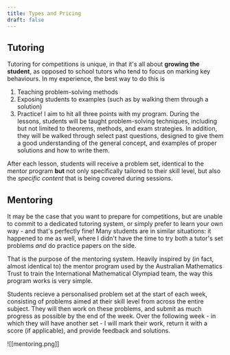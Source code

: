 ```yaml
---
title: Types and Pricing
draft: false
---
```


## Tutoring

Tutoring for competitions is unique, in that it's all about **growing the student**, as opposed to school tutors who tend to focus on marking key behaviours. In my experience, the best way to do this is
1. Teaching problem-solving methods
2. Exposing students to examples (such as by walking them through a solution)
3. Practice!
I aim to hit all three points with my program. During the lessons, students will be taught problem-solving techniques, including but not limited to theorems, methods, and exam strategies. In addition, they will be walked through select past questions, designed to give them a good understanding of the general concept, and examples of proper solutions and how to write them. 

After each lesson, students will receive a problem set, identical to the mentor program **but** not only specifically tailored to their skill level, but also the *specific content* that is being covered during sessions. 

## Mentoring

It may be the case that you want to prepare for competitions, but are unable to commit to a dedicated tutoring system, or simply prefer to learn your own way - and that's perfectly fine! Many students are in similar situations: it happened to me as well, where I didn't have the time to try both a tutor's set problems *and* do practice papers on the side.

That is the purpose of the mentoring system. Heavily inspired by (in fact, almost identical to) the mentor program used by the Australian Mathematics Trust to train the International Mathematical Olympiad team, the way this program works is very simple.

Students recieve a personalised problem set at the start of each week, consisting of problems aimed at their skill level from across the entire subject. They will then work on these problems, and submit as much progress as possible by the end of the week. Over the following week - in which they will have another set - I will mark their work, return it with a score (if applicable), and provide feedback and solutions.

![[mentoring.png]]